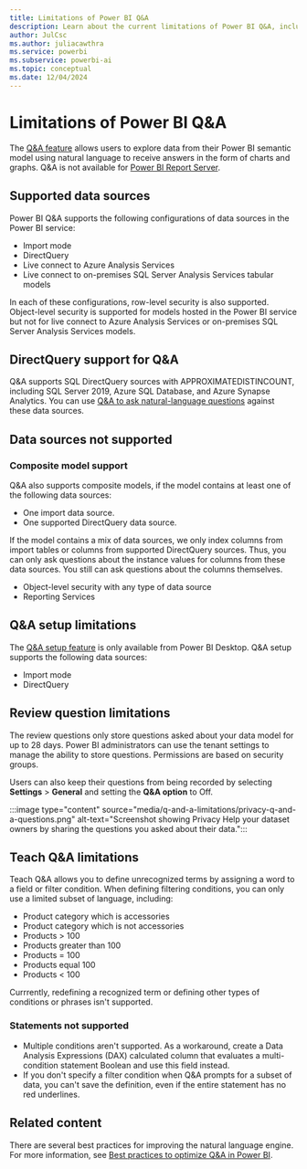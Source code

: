 ```yaml
---
title: Limitations of Power BI Q&A
description: Learn about the current limitations of Power BI Q&A, including the supported data sources, review question limitations, and teach Q&A limitations.
author: JulCsc
ms.author: juliacawthra
ms.service: powerbi
ms.subservice: powerbi-ai
ms.topic: conceptual
ms.date: 12/04/2024
---
```

# Limitations of Power BI Q&A

The [Q&A feature](../consumer/end-user-q-and-a.md) allows users to explore data from their Power BI semantic model using natural language to receive answers in the form of charts and graphs. Q&A is not available for [Power BI Report Server](../report-server/install-powerbi-desktop.md).  

## Supported data sources

Power BI Q&A supports the following configurations of data sources in the Power BI service:

- Import mode
- DirectQuery
- Live connect to Azure Analysis Services
- Live connect to on-premises SQL Server Analysis Services tabular models

In each of these configurations, row-level security is also supported. Object-level security is supported for models hosted in the Power BI service but not for live connect to Azure Analysis Services or on-premises SQL Server Analysis Services models.

## DirectQuery support for Q&A

Q&A supports SQL DirectQuery sources with APPROXIMATEDISTINCOUNT, including SQL Server 2019, Azure SQL Database, and Azure Synapse Analytics. You can use [Q&A to ask natural-language questions](../connect-data/desktop-directquery-about.md) against these data sources. 

## Data sources not supported

### Composite model support

Q&A also supports composite models, if the model contains at least one of the following data sources:

- One import data source.
- One supported DirectQuery data source.

If the model contains a mix of data sources, we only index columns from import tables or columns from supported DirectQuery sources. Thus, you can only ask questions about the instance values for columns from these data sources. You still can ask questions about the columns themselves. 

- Object-level security with any type of data source
- Reporting Services

## Q&A setup limitations 

The [Q&A setup feature](q-and-a-tooling-teach-q-and-a.md) is only available from Power BI Desktop. Q&A setup supports the following data sources: 

- Import mode  
- DirectQuery   

## Review question limitations

The review questions only store questions asked about your data model for up to 28 days. Power BI administrators can use the tenant settings to manage the ability to store questions. Permissions are based on security groups. 

Users can also keep their questions from being recorded by selecting **Settings** > **General** and setting the **Q&A option** to Off.

:::image type="content" source="media/q-and-a-limitations/privacy-q-and-a-questions.png" alt-text="Screenshot showing Privacy Help your dataset owners by sharing the questions you asked about their data.":::

## Teach Q&A limitations

Teach Q&A allows you to define unrecognized terms by assigning a word to a field or filter condition. When defining filtering conditions, you can only use a limited subset of language, including: 

- Product category which is accessories
- Product category which is not accessories 
- Products > 100
- Products greater than 100
- Products = 100
- Products equal 100
- Products < 100

Currrently, redefining a recognized term or defining other types of conditions or phrases isn't supported.

### Statements not supported

- Multiple conditions aren't supported. As a workaround, create a Data Analysis Expressions (DAX) calculated column that evaluates a multi-condition statement Boolean and use this field instead.
- If you don't specify a filter condition when Q&A prompts for a subset of data, you can't save the definition, even if the entire statement has no red underlines.

## Related content

There are several best practices for improving the natural language engine. For more information, see [Best practices to optimize Q&A in Power BI](q-and-a-best-practices.md).
